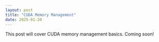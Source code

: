 ```yaml
---
layout: post
title: "CUDA Memory Management"
date: 2025-01-20
---
```


This post will cover CUDA memory management basics. Coming soon!
